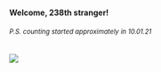 #### Welcome, 238th stranger!

###### <sup>P.S. counting started approximately in 10.01.21</sup>

<img src="https://kraftwerk28.pp.ua/vcnt.png"></img>
